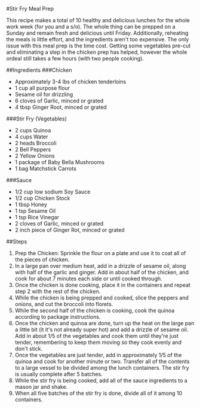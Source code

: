 #Stir Fry Meal Prep

This recipe makes a total of 10 healthy and delicious lunches for the whole work week (for you and a s/o). The whole thing can be prepped on a Sunday and remain fresh and delicious until Friday. Additionally, reheating the meals is little effort, and the ingredients aren't too expensive. The only issue with this meal prep is the time cost. Getting some vegetables pre-cut and eliminating a step in the chicken prep has helped, however the whole ordeal still takes a few hours (with two people cooking).

##Ingredients
###Chicken
- Approximately 3-4 lbs of chicken tenderloins
- 1 cup all purpose flour
- Sesame oil for drizzling
- 6 cloves of Garlic, minced or grated
- 4 tbsp Ginger Root, minced or grated

###Stir Fry (Vegetables)
- 2 cups Quinoa
- 4 cups Water
- 2 heads Broccoli
- 2 Bell Peppers
- 2 Yellow Onions
- 1 package of Baby Bella Mushrooms
- 1 bag Matchstick Carrots

###Sauce
- 1/2 cup low sodium Soy Sauce
- 1/2 cup Chicken Stock
- 1 tbsp Honey
- 1 tsp Sesame Oil
- 1 tsp Rice Vinegar
- 2 cloves of Garlic, minced or grated
- 2 inch piece of Ginger Rot, minced or grated

##Steps
1. Prep the Chicken: Sprinkle the flour on a plate and use it to coat all of the pieces of chicken.
2. In a large pan over medium heat, add in a drizzle of sesame oil, along with half of the garlic and ginger. Add in about half of the chicken, and cook for about 7 minutes each side or until cooked through. 
3. Once the chicken is done cooking, place it in the containers and repeat step 2 with the rest of the chicken.
4. While the chicken is being prepped and cooked, slice the peppers and onions, and cut the broccoli into florets.
5. While the second half of the chicken is cooking, cook the quinoa according to package instructions.
6. Once the chicken and quinoa are done, turn up the heat on the large pan a little bit (it it's not already super hot) and add a drizzle of sesame oil. Add in about 1/5 of the vegetables and cook them until they're just tender, remembering to keep them moving so they cook evenly and don't stick. 
7. Once the vegetables are just tender, add in approximately 1/5 of the quinoa and cook for another minute or two. Transfer all of the contents to a large vessel to be divided among the lunch containers. The stir fry is usually complete after 5 batches. 
8. While the stir fry is being cooked, add all of the sauce ingredients to a mason jar and shake.
9. When all five batches of the stir fry is done, divide all of it among 10 containers. 